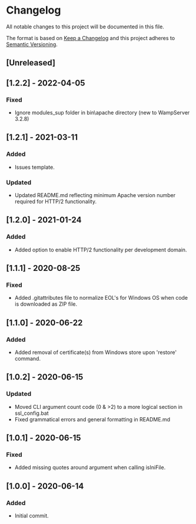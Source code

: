 # Changelog

All notable changes to this project will be documented in this file.

The format is based on [Keep a Changelog](http://keepachangelog.com/en/1.0.0/) and this project adheres to [Semantic Versioning](http://semver.org/spec/v2.0.0.html).

## [Unreleased]

## [1.2.2] - 2022-04-05

### Fixed
- Ignore modules_sup folder in bin\apache directory (new to WampServer 3.2.8)

## [1.2.1] - 2021-03-11

### Added
- Issues template.

### Updated
- Updated README.md reflecting minimum Apache version number required for HTTP/2 functionality.

## [1.2.0] - 2021-01-24

### Added
- Added option to enable HTTP/2 functionality per development domain.

## [1.1.1] - 2020-08-25

### Fixed
- Added .gitattributes file to normalize EOL's for Windows OS when code is downloaded as ZIP file.

## [1.1.0] - 2020-06-22

### Added
- Added removal of certificate(s) from Windows store upon 'restore' command.

## [1.0.2] - 2020-06-15

### Updated
- Moved CLI argument count code (0 & >2) to a more logical section in ssl_config.bat
- Fixed grammatical errors and general formatting in README.md

## [1.0.1] - 2020-06-15

### Fixed
- Added missing quotes around argument when calling isIniFile.

## [1.0.0] - 2020-06-14

### Added
- Initial commit.